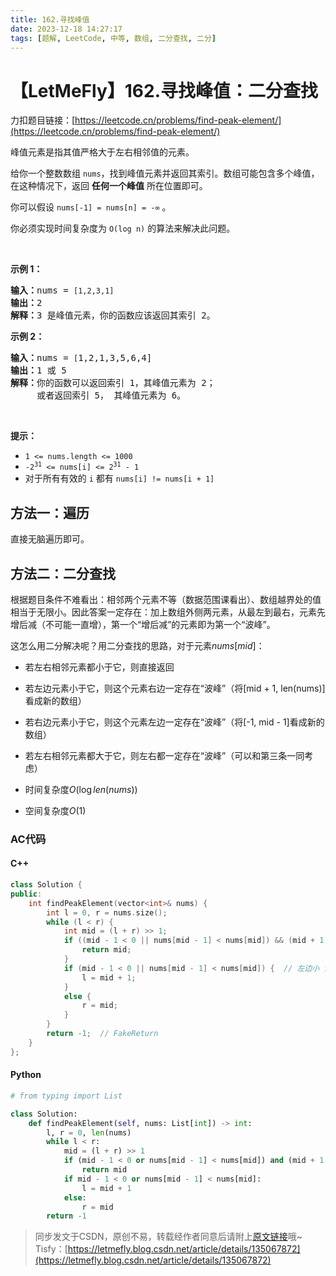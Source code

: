 ```yaml
---
title: 162.寻找峰值
date: 2023-12-18 14:27:17
tags: [题解, LeetCode, 中等, 数组, 二分查找, 二分]
---
```


# 【LetMeFly】162.寻找峰值：二分查找

力扣题目链接：[https://leetcode.cn/problems/find-peak-element/](https://leetcode.cn/problems/find-peak-element/)

<p>峰值元素是指其值严格大于左右相邻值的元素。</p>

<p>给你一个整数数组&nbsp;<code>nums</code>，找到峰值元素并返回其索引。数组可能包含多个峰值，在这种情况下，返回 <strong>任何一个峰值</strong> 所在位置即可。</p>

<p>你可以假设&nbsp;<code>nums[-1] = nums[n] = -∞</code> 。</p>

<p>你必须实现时间复杂度为 <code>O(log n)</code><em> </em>的算法来解决此问题。</p>

<p>&nbsp;</p>

<p><strong>示例 1：</strong></p>

<pre>
<strong>输入：</strong>nums = <code>[1,2,3,1]</code>
<strong>输出：</strong>2
<strong>解释：</strong>3 是峰值元素，你的函数应该返回其索引 2。</pre>

<p><strong>示例&nbsp;2：</strong></p>

<pre>
<strong>输入：</strong>nums = <code>[</code>1,2,1,3,5,6,4]
<strong>输出：</strong>1 或 5 
<strong>解释：</strong>你的函数可以返回索引 1，其峰值元素为 2；
&nbsp;    或者返回索引 5， 其峰值元素为 6。
</pre>

<p>&nbsp;</p>

<p><strong>提示：</strong></p>

<ul>
	<li><code>1 &lt;= nums.length &lt;= 1000</code></li>
	<li><code>-2<sup>31</sup> &lt;= nums[i] &lt;= 2<sup>31</sup> - 1</code></li>
	<li>对于所有有效的 <code>i</code> 都有 <code>nums[i] != nums[i + 1]</code></li>
</ul>


    
## 方法一：遍历

直接无脑遍历即可。

## 方法二：二分查找

根据题目条件不难看出：相邻两个元素不等（数据范围课看出）、数组越界处的值相当于无限小。因此答案一定存在：加上数组外侧两元素，从最左到最右，元素先增后减（不可能一直增），第一个“增后减”的元素即为第一个“波峰”。

这怎么用二分解决呢？用二分查找的思路，对于元素$nums[mid]$：

   + 若左右相邻元素都小于它，则直接返回
   + 若左边元素小于它，则这个元素右边一定存在“波峰”（将[mid + 1, len(nums)]看成新的数组）
   + 若右边元素小于它，则这个元素左边一定存在“波峰”（将[-1, mid - 1]看成新的数组）
   + 若左右相邻元素都大于它，则左右都一定存在“波峰”（可以和第三条一同考虑）

+ 时间复杂度$O(\log len(nums))$
+ 空间复杂度$O(1)$

### AC代码

#### C++

```cpp
class Solution {
public:
    int findPeakElement(vector<int>& nums) {
        int l = 0, r = nums.size();
        while (l < r) {
            int mid = (l + r) >> 1;
            if ((mid - 1 < 0 || nums[mid - 1] < nums[mid]) && (mid + 1 == nums.size() || nums[mid + 1] < nums[mid])) {
                return mid;
            }
            if (mid - 1 < 0 || nums[mid - 1] < nums[mid]) {  // 左边小 说明右边大
                l = mid + 1;
            }
            else {
                r = mid;
            }
        }
        return -1;  // FakeReturn
    }
};
```

#### Python

```python
# from typing import List

class Solution:
    def findPeakElement(self, nums: List[int]) -> int:
        l, r = 0, len(nums)
        while l < r:
            mid = (l + r) >> 1
            if (mid - 1 < 0 or nums[mid - 1] < nums[mid]) and (mid + 1 == len(nums) or nums[mid + 1] < nums[mid]):
                return mid
            if mid - 1 < 0 or nums[mid - 1] < nums[mid]:
                l = mid + 1
            else:
                r = mid
        return -1
```

> 同步发文于CSDN，原创不易，转载经作者同意后请附上[原文链接](https://blog.letmefly.xyz/2023/12/18/LeetCode%200162.%E5%AF%BB%E6%89%BE%E5%B3%B0%E5%80%BC/)哦~
> Tisfy：[https://letmefly.blog.csdn.net/article/details/135067872](https://letmefly.blog.csdn.net/article/details/135067872)
